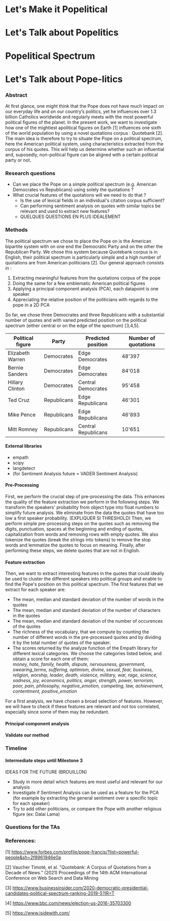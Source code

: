 # Let's Make it Popelitical
# Let's Talk about Popelitics
# Popelitical Spectrum
# Let's Talk about Pope-litics

### Abstract
At first glance, one might think that the Pope does not have much impact on our everyday life and on our country’s politics, yet he influences over 1.3 billion Catholics worldwide and regularly meets with the most powerful political figures of the planet. In the present work, we want to investigate how one of the mightiest apolitical figures on Earth [1] influences one sixth of the world population by using a novel quotations corpus : Quotebank [2]. The main idea is therefore to try to situate the Pope on a political spectrum, here the American political system, using characteristics extracted from the corpus of his quotes. This will help us determine whether such an influential and, suposedly, non-political figure can be aligned with a certain political party or not.
### Research questions

* Can we place the Pope on a simple political spectrum (e.g. American Democrates vs Republicans) using solely the quotations ?
* What crucial features of the quotations will we need to do that ?
  * Is the use of lexical fields in an individual's citation corpus sufficient?
  * Can performing sentiment analysis on quotes with similar topics be relevant and used to extract new features?
  * QUELQUES QUESTIONS EN PLUS IDEALEMENT

### Methods

The political spectrum we chose to place the Pope on is the American bipartite system with on one end the Democratic Party and on the other the Republican Party. We chose this system because Quotebank corpus is in English, their political spectrum is particularly simple and a high number of quotations are from American politicians [2]. Our general approach consists in :
1. Extracting meaningful features from the quotations corpus of the pope
2. Doing the same for a few emblematic American political figures 
3. Applying a principal component analysis (PCA), each datapoint is one speaker
4. Appreciating the relative position of the politicians with regards to the pope in a 2D PCA

So far, we chose three Democrates and three Republicans with a substantial number of quotes and with varied predicted position on the political spectrum (either central or on the edge of the spectrum) [3,4,5].

| Political figure | Party      | Predicted position   | Number of quotations |
|------------------|------------|----------------------|----------------------|
| Elizabeth Warren | Democrates | Edge Democrates      | 48'397               |
| Bernie Sanders   | Democrates | Edge Democrates      | 84'018               |
| Hillary Clinton  | Democrates | Central Democrates   | 95'458               |
| Ted Cruz         | Republicans| Edge Republicans     | 46'301               |
| Mike Pence       | Republicans| Edge Republicans     | 46'893               |
| Mitt Romney      | Republicans| Central Republicans  | 10'651               |

#### External libraries
* empath
* scipy
* langdetect
* (for Sentiment Analysis future = VADER Sentiment Analysis)
#### Pre-Processing
First, we perform the crucial step of pre-processing the data. This enhances the quality of the feature extraction we perform in the following steps. We transform the speakers' probability from object type into float numbers to simplify future analysis. We eliminate from the data the quotes that have too low a first speaker probability. (EXPLIQUER SI THRESHOLD) Then, we perform simple pre-processing steps on the quotes such as removing the digits, punctuation, spaces at the beginning and ending of quotes, capitalization from words and removing rows with empty quotes. We also tokenize the quotes (break the strings into tokens) to remove the stop words and lemmatize the quotes to focus on meaning. Finally, after performing these steps, we delete quotes that are not in English.

#### Feature extraction
Then, we want to extract interesting features in the quotes that could ideally be used to cluster the different speakers into political groups and enable to find the Pope's position on this political spectrum. The first features that we extract for each speaker are:
* The mean, median and standard deviation of the number of words in the quotes
* The mean, median and standard deviation of the number of characters in the quotes
* The mean, median and standard deviation of the number of occurences of the quotes
* The richness of the vocabulary, that we compute by counting the number of different words in the pre-processed quotes and by dividing it by the total number of quotes of the speaker.
* The scores returned by the analyze function of the Empath library for different lexical categories. We choose the categories listed below, and obtain a score for each one of them:  
*money, hate, family, health, dispute, nervousness, government, swearing_terms, suffering, optimism, divine, sexual, fear, business, religion, worship, leader, death, violence, military, war, rage, science, sadness, joy, economics, politics, anger, strength, power, terrorism, poor, pain, philosophy, negative_emotion, competing, law, achievement, contentment, positive_emotion*

For a first analysis, we have chosen a broad selection of features. However, we will have to check if these features are relevant and not too correlated, especially since some of them may be redundant.
   
#### Principal component analysis 

#### Validate our method


### Timeline

#### Intermediate steps until Milestone 3
IDEAS FOR THE FUTURE (BROUILLON)
* Study in more detail which features are most useful and relevant for our analysis
* Investigate if Sentiment Analysis can be used as a feature for the PCA (for example by extracting the general sentiment over a specific topic for each speaker)
* Try to add other politicians, or compare the Pope with another religious figure (ex: Dalai Lama)

### Questions for the TAs


### References:
[1] https://www.forbes.com/profile/pope-francis/?list=powerful-people&sh=2f8961946e0a

[2] Vaucher Timoté, et al. "Quotebank: A Corpus of Quotations from a Decade of News." (2021) Proceedings of the 14th ACM International Conference on Web Search and Data Mining

[3] https://www.businessinsider.com/2020-democratic-presidential-candidates-political-spectrum-ranking-2019-5?IR=T

[4] https://www.bbc.com/news/election-us-2016-35703300

[5] https://www.isidewith.com/



